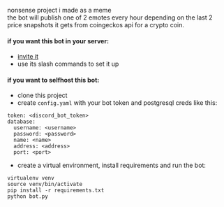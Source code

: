 nonsense project i made as a meme\
the bot will publish one of 2 emotes every hour depending on the last 2 price snapshots it gets from coingeckos api for a crypto coin.

#### if you want this bot in your server:
- [invite it](https://discord.com/api/oauth2/authorize?client_id=874400695346925630&permissions=0&scope=bot%20applications.commands)
- use its slash commands to set it up

#### if you want to selfhost this bot:
- clone this project
- create `config.yaml` with your bot token and postgresql creds like this:
```
token: <discord_bot_token>
database:
  username: <username>
  password: <password>
  name: <name>
  address: <address>
  port: <port>
```
- create a virtual environment, install requirements and run the bot:
```
virtualenv venv
source venv/bin/activate
pip install -r requirements.txt
python bot.py
```

